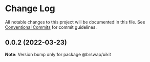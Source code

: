 # Change Log

All notable changes to this project will be documented in this file.
See [Conventional Commits](https://conventionalcommits.org) for commit guidelines.

## 0.0.2 (2022-03-23)

**Note:** Version bump only for package @brswap/uikit
